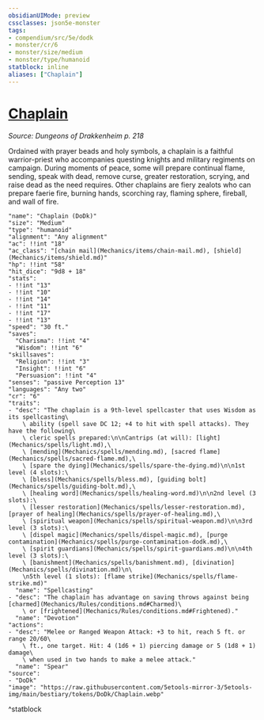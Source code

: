 ```yaml
---
obsidianUIMode: preview
cssclasses: json5e-monster
tags:
- compendium/src/5e/dodk
- monster/cr/6
- monster/size/medium
- monster/type/humanoid
statblock: inline
aliases: ["Chaplain"]
---
```

# [Chaplain](Mechanics\bestiary\humanoid/chaplain-dodk.md)
*Source: Dungeons of Drakkenheim p. 218*  

Ordained with prayer beads and holy symbols, a chaplain is a faithful warrior-priest who accompanies questing knights and military regiments on campaign. During moments of peace, some will prepare continual flame, sending, speak with dead, remove curse, greater restoration, scrying, and raise dead as the need requires. Other chaplains are fiery zealots who can prepare faerie fire, burning hands, scorching ray, flaming sphere, fireball, and wall of fire.

```statblock
"name": "Chaplain (DoDk)"
"size": "Medium"
"type": "humanoid"
"alignment": "Any alignment"
"ac": !!int "18"
"ac_class": "[chain mail](Mechanics/items/chain-mail.md), [shield](Mechanics/items/shield.md)"
"hp": !!int "58"
"hit_dice": "9d8 + 18"
"stats":
- !!int "13"
- !!int "10"
- !!int "14"
- !!int "11"
- !!int "17"
- !!int "13"
"speed": "30 ft."
"saves":
  "Charisma": !!int "4"
  "Wisdom": !!int "6"
"skillsaves":
  "Religion": !!int "3"
  "Insight": !!int "6"
  "Persuasion": !!int "4"
"senses": "passive Perception 13"
"languages": "Any two"
"cr": "6"
"traits":
- "desc": "The chaplain is a 9th-level spellcaster that uses Wisdom as its spellcasting\
    \ ability (spell save DC 12; +4 to hit with spell attacks). They have the following\
    \ cleric spells prepared:\n\nCantrips (at will): [light](Mechanics/spells/light.md),\
    \ [mending](Mechanics/spells/mending.md), [sacred flame](Mechanics/spells/sacred-flame.md),\
    \ [spare the dying](Mechanics/spells/spare-the-dying.md)\n\n1st level (4 slots):\
    \ [bless](Mechanics/spells/bless.md), [guiding bolt](Mechanics/spells/guiding-bolt.md),\
    \ [healing word](Mechanics/spells/healing-word.md)\n\n2nd level (3 slots):\
    \ [lesser restoration](Mechanics/spells/lesser-restoration.md), [prayer of healing](Mechanics/spells/prayer-of-healing.md),\
    \ [spiritual weapon](Mechanics/spells/spiritual-weapon.md)\n\n3rd level (3 slots):\
    \ [dispel magic](Mechanics/spells/dispel-magic.md), [purge contamination](Mechanics/spells/purge-contamination-dodk.md),\
    \ [spirit guardians](Mechanics/spells/spirit-guardians.md)\n\n4th level (3 slots):\
    \ [banishment](Mechanics/spells/banishment.md), [divination](Mechanics/spells/divination.md)\n\
    \n5th level (1 slots): [flame strike](Mechanics/spells/flame-strike.md)"
  "name": "Spellcasting"
- "desc": "The chaplain has advantage on saving throws against being [charmed](Mechanics/Rules/conditions.md#Charmed)\
    \ or [frightened](Mechanics/Rules/conditions.md#Frightened)."
  "name": "Devotion"
"actions":
- "desc": "Melee or Ranged Weapon Attack: +3 to hit, reach 5 ft. or range 20/60\
    \ ft., one target. Hit: 4 (1d6 + 1) piercing damage or 5 (1d8 + 1) damage\
    \ when used in two hands to make a melee attack."
  "name": "Spear"
"source":
- "DoDk"
"image": "https://raw.githubusercontent.com/5etools-mirror-3/5etools-img/main/bestiary/tokens/DoDk/Chaplain.webp"
```
^statblock
